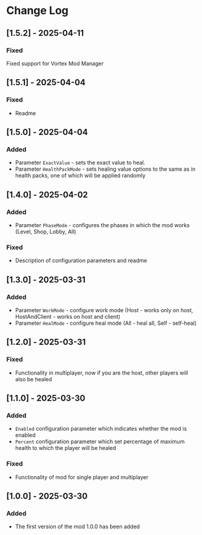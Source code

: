 # Change Log

## [1.5.2] - 2025-04-11

### Fixed

Fixed support for Vortex Mod Manager

## [1.5.1] - 2025-04-04

### Fixed

- Readme

## [1.5.0] - 2025-04-04

### Added

- Parameter `ExactValue` - sets the exact value to heal.
- Parameter `HealthPackMode` - sets healing value options to the same as in health packs, one of which will be applied
  randomly

## [1.4.0] - 2025-04-02

### Added

- Parameter `PhaseMode` - configures the phases in which the mod works (Level, Shop, Lobby, All)

### Fixed

- Description of configuration parameters and readme

## [1.3.0] - 2025-03-31

### Added

- Parameter `WorkMode` - configure work mode (Host - works only on host, HostAndClient - works on host and client)
- Parameter `HealMode` - configure heal mode (All - heal all, Self - self-heal)

## [1.2.0] - 2025-03-31

### Fixed

- Functionality in multiplayer, now if you are the host, other players will also be healed

## [1.1.0] - 2025-03-30

### Added

- `Enabled` configuration parameter which indicates whether the mod is enabled
- `Percent` configuration parameter which set percentage of maximum health to which the player will be healed

### Fixed

- Functionality of mod for single player and multiplayer

## [1.0.0] - 2025-03-30

### Added

- The first version of the mod 1.0.0 has been added